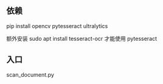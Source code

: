 ## 依赖

pip install opencv pytesseract ultralytics

额外安装 sudo apt install tesseract-ocr 才能使用 pytesseract

## 入口

scan_document.py
